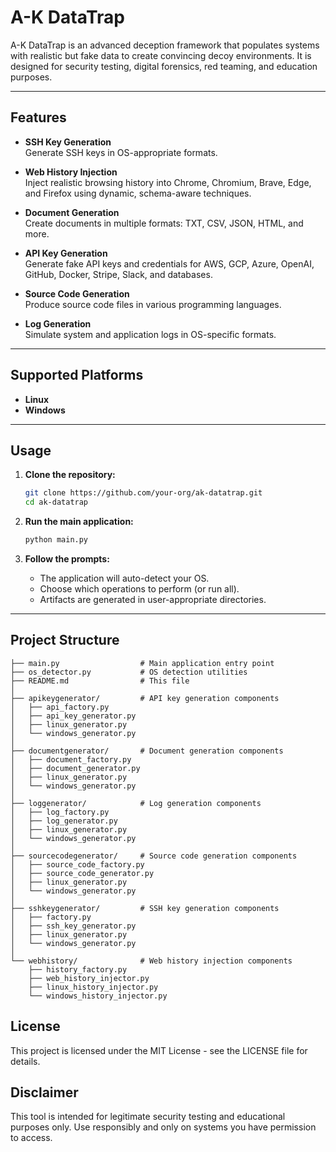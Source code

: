 # A-K DataTrap

A-K DataTrap is an advanced deception framework that populates systems with realistic but fake data to create convincing decoy environments. It is designed for security testing, digital forensics, red teaming, and education purposes.

---

## Features

- **SSH Key Generation**  
  Generate SSH keys in OS-appropriate formats.

- **Web History Injection**  
  Inject realistic browsing history into Chrome, Chromium, Brave, Edge, and Firefox using dynamic, schema-aware techniques.

- **Document Generation**  
  Create documents in multiple formats: TXT, CSV, JSON, HTML, and more.

- **API Key Generation**  
  Generate fake API keys and credentials for AWS, GCP, Azure, OpenAI, GitHub, Docker, Stripe, Slack, and databases.

- **Source Code Generation**  
  Produce source code files in various programming languages.

- **Log Generation**  
  Simulate system and application logs in OS-specific formats.

---

## Supported Platforms

- **Linux**
- **Windows**

---

## Usage

1. **Clone the repository:**
   ```bash
   git clone https://github.com/your-org/ak-datatrap.git
   cd ak-datatrap
   ```

2. **Run the main application:**
   ```bash
   python main.py
   ```

3. **Follow the prompts:**
   - The application will auto-detect your OS.
   - Choose which operations to perform (or run all).
   - Artifacts are generated in user-appropriate directories.

---

##  Project Structure
````
├── main.py                  # Main application entry point
├── os_detector.py           # OS detection utilities
├── README.md                # This file
│
├── apikeygenerator/         # API key generation components
│   ├── api_factory.py
│   ├── api_key_generator.py
│   ├── linux_generator.py
│   └── windows_generator.py
│
├── documentgenerator/       # Document generation components
│   ├── document_factory.py
│   ├── document_generator.py
│   ├── linux_generator.py
│   └── windows_generator.py
│
├── loggenerator/            # Log generation components
│   ├── log_factory.py
│   ├── log_generator.py
│   ├── linux_generator.py
│   └── windows_generator.py
│
├── sourcecodegenerator/     # Source code generation components
│   ├── source_code_factory.py
│   ├── source_code_generator.py
│   ├── linux_generator.py
│   └── windows_generator.py
│
├── sshkeygenerator/         # SSH key generation components
│   ├── factory.py
│   ├── ssh_key_generator.py
│   ├── linux_generator.py
│   └── windows_generator.py
│
└── webhistory/              # Web history injection components
    ├── history_factory.py
    ├── web_history_injector.py
    ├── linux_history_injector.py
    └── windows_history_injector.py
````
## License
This project is licensed under the MIT License - see the LICENSE file for details.

## Disclaimer
This tool is intended for legitimate security testing and educational purposes only. Use responsibly and only on systems you have permission to access.